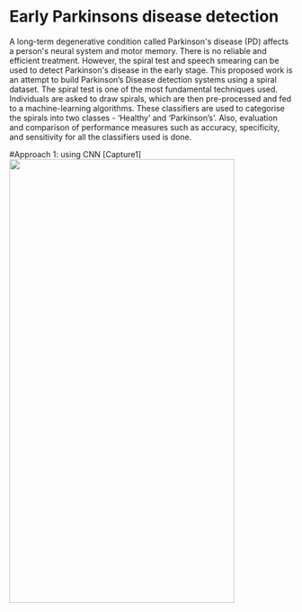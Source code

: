 # Early Parkinsons disease detection
A long-term degenerative condition called Parkinson's disease (PD) affects a person's neural system and motor memory. There is no reliable and efficient treatment. However, the spiral test and speech smearing can be used to detect Parkinson's disease in the early stage.
This proposed work is an attempt to build Parkinson’s Disease detection systems using a spiral dataset. The spiral test is one of the most fundamental techniques used. Individuals are asked to draw spirals, which are then pre-processed and fed to a machine-learning algorithms. These classifiers are used to categorise the spirals into two classes - ‘Healthy’ and ‘Parkinson’s’. Also, evaluation and comparison of performance measures such as accuracy, specificity, and sensitivity for all the classifiers used is done.

#Approach 1: using CNN 
[Capture1]<img src="https://user-images.githubusercontent.com/65657589/182836860-5c622f88-4e2c-4203-a9ea-c5f1a694ea1a.png" width="400" height="790">
